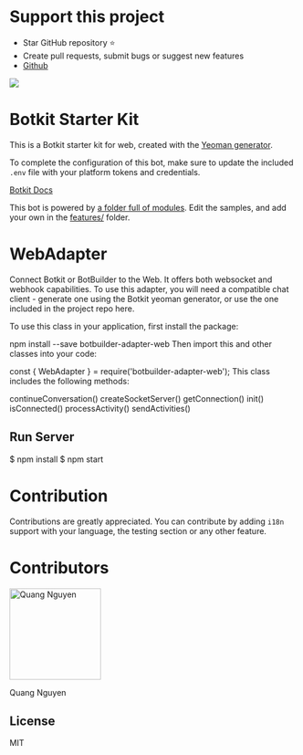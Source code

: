 # Support this project
- Star GitHub repository :star:
- Create pull requests, submit bugs or suggest new features
- [Github](https://github.com/quangnv205)

![](https://github.com/quangnv205/botkit-adapter-web-v4)


# Botkit Starter Kit

This is a Botkit starter kit for web, created with the [Yeoman generator](https://github.com/howdyai/botkit/tree/master/packages/generator-botkit#readme).

To complete the configuration of this bot, make sure to update the included `.env` file with your platform tokens and credentials.

[Botkit Docs](https://botkit.ai/docs/v4)

This bot is powered by [a folder full of modules](https://botkit.ai/docs/v4/core.html#organize-your-bot-code). 
Edit the samples, and add your own in the [features/](features/) folder.

# WebAdapter
Connect Botkit or BotBuilder to the Web. It offers both websocket and webhook capabilities. To use this adapter, you will need a compatible chat client - generate one using the Botkit yeoman generator, or use the one included in the project repo here.

To use this class in your application, first install the package:

npm install --save botbuilder-adapter-web
Then import this and other classes into your code:

const { WebAdapter } = require('botbuilder-adapter-web');
This class includes the following methods:

continueConversation()
createSocketServer()
getConnection()
init()
isConnected()
processActivity()
sendActivities()


## Run Server

$ npm install
$ npm start

# Contribution
Contributions are greatly appreciated. You can contribute by adding `i18n` support with your language, the testing section or any other feature.

# Contributors
[<img alt="Quang Nguyen" src="https://assets.gitlab-static.net/uploads/-/system/user/avatar/1702767/avatar.png?width=160" width="160">](https://gitlab.com/quangnv205)

Quang Nguyen
## License

MIT

